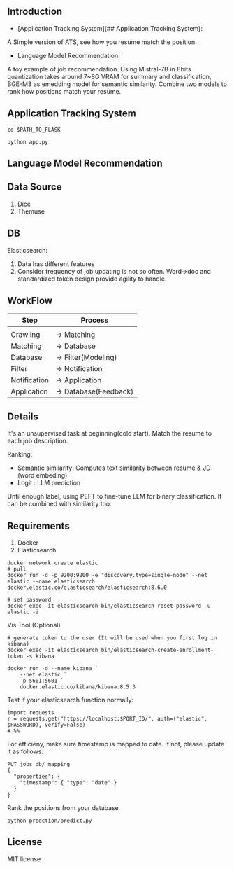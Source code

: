 ## Introduction

- [Application Tracking System](## Application Tracking System):

A Simple version of ATS, see how you resume match the position.  


- Language Model Recommendation:

A toy example of job recommendation. Using Mistral-7B in 8bits quantization takes around 7~8G VRAM for summary and classification, BGE-M3 as emedding model for semantic similarity. Combine two models to rank how positions match your resume. 

## Application Tracking System

```
cd $PATH_TO_FLASK

python app.py
```

## Language Model Recommendation

## Data Source
1. Dice
2. Themuse 

## DB
Elasticsearch: 
1. Data has different features
2. Consider frequency of job updating is not so often. Word->doc and standardized token design provide agility to handle. 

## WorkFlow

| Step          | Process      |
|--------------|-------------|
|              |             |
| Crawling     | → Matching  |
| Matching     | → Database  |
| Database     | → Filter(Modeling)|
| Filter       | → Notification  |
| Notification |  → Application  |
| Application   | → Database(Feedback) |


## Details
It's an unsupervised task at beginning(cold start). Match the resume to each job description.  

Ranking:
- Semantic similarity: Computes text similarity between resume & JD (word embeding)
- Logit : LLM prediction 

Until enough label, using PEFT to fine-tune LLM for binary classification. It can be combined with similarity too.

## Requirements
1. Docker
2. Elasticsearch

```
docker network create elastic
# pull
docker run -d -p 9200:9200 -e "discovery.type=single-node" --net elastic --name elasticsearch docker.elastic.co/elasticsearch/elasticsearch:8.6.0

# set password
docker exec -it elasticsearch bin/elasticsearch-reset-password -u elastic -i

```
Vis Tool (Optional)
```
# generate token to the user (It will be used when you first log in kibana)
docker exec -it elasticsearch bin/elasticsearch-create-enrollment-token -s kibana

docker run -d --name kibana `
    --net elastic `
    -p 5601:5601 `
    docker.elastic.co/kibana/kibana:8.5.3
```



Test if your elasticsearch function normally:
```
import requests
r = requests.get("https://localhost:$PORT_ID/", auth=("elastic", $PASSWORD), verify=False)
# %%
```

For efficieny, make sure timestamp is mapped to date. If not, please update it as follows:

```
PUT jobs_db/_mapping
{
  "properties": {
    "timestamp": { "type": "date" }
  }
}
```

Rank the positions from your database
```
python predction/predict.py
```



## License
MIT license
